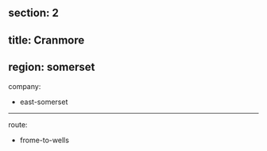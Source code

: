 section: 2
----
title: Cranmore
----
region: somerset
----
company:
- east-somerset
----
route:
- frome-to-wells
